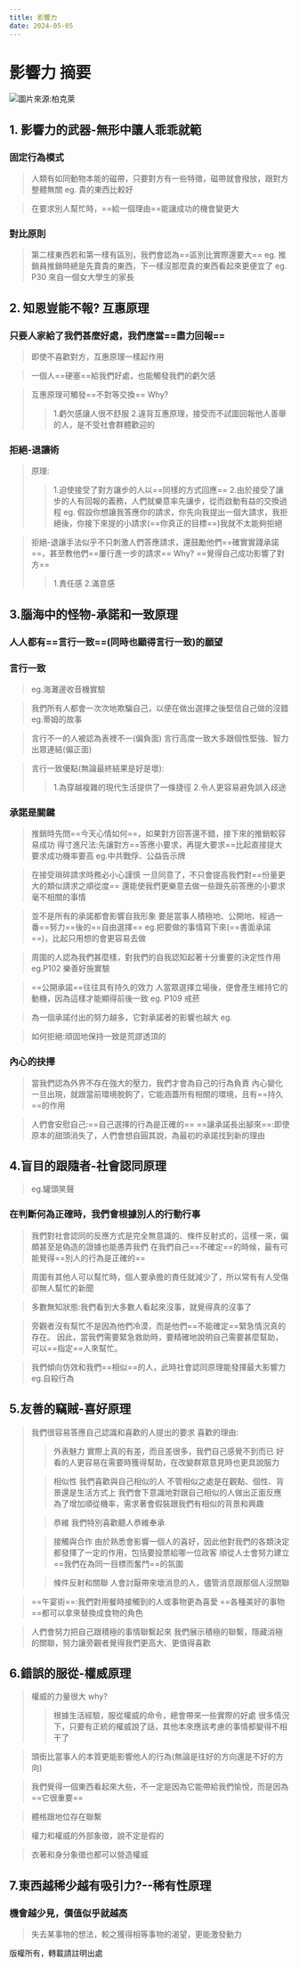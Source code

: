 ```yaml
---
title: 影響力
date: 2024-05-05
---
```


# 影響力 摘要

![圖片來源:柏克萊](https://i.imgur.com/ww0oBsE.png)



## 1. 影響力的武器-無形中讓人乖乖就範
### 固定行為模式
> 人類有如同動物本能的磁帶，只要對方有一些特徵，磁帶就會撥放，跟對方整體無關
> eg. 貴的東西比較好

> 在要求別人幫忙時，==給一個理由==能讓成功的機會變更大

### 對比原則
>第二樣東西若和第一樣有區別，我們會認為==區別比實際還要大==
>eg. 推銷員推銷時總是先賣貴的東西，下一樣沒那麼貴的東西看起來更便宜了
>eg. P30 來自一個女大學生的家長

## 2. 知恩豈能不報? 互惠原理
### 只要人家給了我們甚麼好處，我們應當==盡力回報==

> 即使不喜歡對方，互惠原理一樣起作用

> 一個人==硬塞==給我們好處，也能觸發我們的虧欠感

>互惠原理可觸發==不對等交換==
>Why?
>>1.虧欠感讓人很不舒服
>>2.違背互惠原理，接受而不試圖回報他人善舉的人，是不受社會群體歡迎的

### 拒絕-退讓術
>原理:
>>1.迫使接受了對方讓步的人以==同樣的方式回應==
>>2.由於接受了讓步的人有回報的義務，人們就樂意率先讓步，從而啟動有益的交換過程
>eg. 假設你想讓我答應你的請求，你先向我提出一個大請求，我拒絕後，你接下來提的小請求(==你真正的目標==)我就不太能夠拒絕

>拒絕-退讓手法似乎不只刺激人們答應請求，還鼓勵他們==確實實踐承諾==，甚至教他們==屢行進一步的請求==
>Why? ==覺得自己成功影響了對方==
>>1.責任感
>>2.滿意感

## 3.腦海中的怪物-承諾和一致原理
### 人人都有==言行一致==(同時也顯得言行一致)的願望

### 言行一致
>eg.海灘邊收音機實驗

>我們所有人都會一次次地欺騙自己，以便在做出選擇之後堅信自己做的沒錯
>eg.蒂姆的故事

>言行不一的人被認為表裡不一(偏負面)
>言行高度一致大多跟個性堅強、智力出眾連結(偏正面)

>言行一致優點(無論最終結果是好是壞):
>>1.為穿越複雜的現代生活提供了一條捷徑
>>2.令人更容易避免誤入歧途

### 承諾是關鍵

>推銷時先問==今天心情如何==，如果對方回答還不錯，接下來的推銷較容易成功
>得寸進尺法:先讓對方==答應小要求，再提大要求==比起直接提大要求成功機率要高
>eg.中共戰俘、公益告示牌

>在接受瑣碎請求時務必小心謹慎
>一旦同意了，不只會提高我們對==份量更大的類似請求之順從度==
>還能使我們更樂意去做一些跟先前答應的小要求毫不相關的事情

>並不是所有的承諾都會影響自我形象
>要是當事人積極地、公開地、經過一番==努力==後的==自由選擇==
>eg.把要做的事情寫下來(==書面承諾==)，比起只用想的會更容易去做

>周圍的人認為我們甚麼樣，對我們的自我認知起著十分重要的決定性作用
>eg.P102 樂善好施實驗

>==公開承諾==往往具有持久的效力
>人當眾選擇立場後，便會產生維持它的動機，因為這樣才能顯得前後一致
>eg. P109 戒菸

>為一個承諾付出的努力越多，它對承諾者的影響也越大
>eg.

>如何拒絕:頑固地保持一致是荒謬透頂的

### 內心的抉擇

>當我們認為外界不存在強大的壓力，我們才會為自己的行為負責
>內心變化一旦出現，就跟當前環境脫鉤了，它能涵蓋所有相關的環境，且有==持久==的作用

>人們會安慰自己:==自己選擇的行為是正確的==
>==讓承諾長出腳來==:即使原本的甜頭消失了，人們會想自圓其說，為最初的承諾找到新的理由

## 4.盲目的跟隨者-社會認同原理

>eg.罐頭笑聲

### 在判斷何為正確時，我們會根據別人的行動行事

>我們對社會認同的反應方式是完全無意識的、條件反射式的，這樣一來，偏頗甚至是偽造的證據也能愚弄我們
>在我們自己==不確定==的時候，最有可能覺得==別人的行為是正確的==

>周圍有其他人可以幫忙時，個人要承擔的責任就減少了，所以常有有人受傷卻無人幫忙的新聞

>多數無知狀態:我們看到大多數人看起來沒事，就覺得真的沒事了

>旁觀者沒有幫忙不是因為他們冷漠，而是他們==不能確定==緊急情況真的存在。
>因此，當我們需要緊急救助時，要精確地說明自己需要甚麼幫助，可以==指定==人來幫忙。

>我們傾向仿效和我們==相似==的人，此時社會認同原理能發揮最大影響力
>eg.自殺行為

## 5.友善的竊賊-喜好原理

>我們很容易答應自己認識和喜歡的人提出的要求
>喜歡的理由:
>>外表魅力
>>實際上真的有差，而且差很多，我們自己感覺不到而已
>>好看的人更容易在需要時獲得幫助，在改變群眾意見時也更具說服力
>
>>相似性
>>我們喜歡與自己相似的人
>>不管相似之處是在觀點、個性、背景還是生活方式上
>>我們會下意識地對跟自己相似的人做出正面反應
>>為了增加順從機率，需求著會假裝跟我們有相似的背景和興趣
>
>>恭維
>>我們特別喜歡聽人恭維奉承
>
>>接觸與合作
>>由於熟悉會影響一個人的喜好，因此他對我們的各類決定都發揮了一定的作用，包括要投票給哪一位政客
>>順從人士會努力建立==我們在為同一目標而奮鬥==的氛圍
>
>>條件反射和關聯
>>人會討厭帶來壞消息的人，儘管消息跟那個人沒關聯

>==午宴術==:我們對用餐時接觸到的人或事物更為喜愛
>==各種美好的事物==都可以拿來替換成食物的角色

>人們會努力把自己跟積極的事情聯繫起來
>我們展示積極的聯繫，隱藏消極的關聯，努力讓旁觀者覺得我們更高大、更值得喜歡

## 6.錯誤的服從-權威原理

>權威的力量很大
>why?
>>根據生活經驗，服從權威的命令，總會帶來一些實際的好處
>>很多情況下，只要有正統的權威說了話，其他本來應該考慮的事情都變得不相干了

>頭銜比當事人的本質更能影響他人的行為(無論是往好的方向還是不好的方向)

>我們覺得一個東西看起來大些，不一定是因為它能帶給我們愉悅，而是因為==它很重要==

>體格跟地位存在聯繫

>權力和權威的外部象徵，說不定是假的

>衣著和身分象徵也都可以營造權威

## 7.東西越稀少越有吸引力?--稀有性原理

### 機會越少見，價值似乎就越高

>失去某事物的想法，較之獲得相等事物的渴望，更能激發動力

版權所有，轉載請註明出處